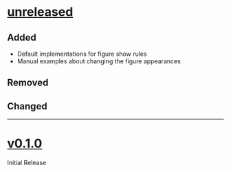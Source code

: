 # [unreleased](https://github.com/tingerrr/subpar/tags/)
## Added
- Default implementations for figure show rules
- Manual examples about changing the figure appearances

## Removed

## Changed

---

# [v0.1.0](https://github.com/tingerrr/subpar/releases/tag/v0.1.0)
Initial Release
